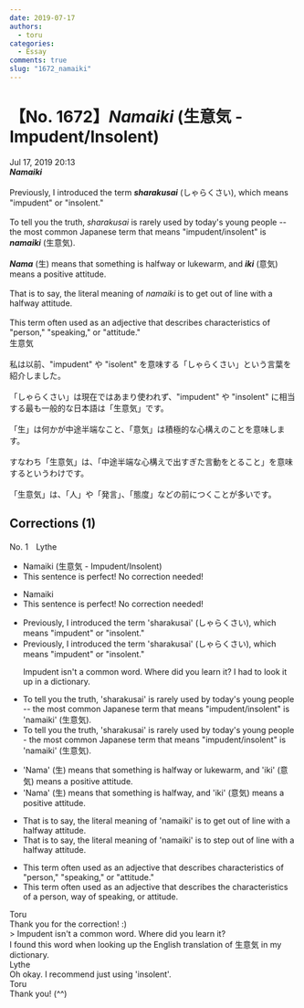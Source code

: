 ```yaml
---
date: 2019-07-17
authors:
  - toru
categories:
  - Essay
comments: true
slug: "1672_namaiki"
---
```


# 【No. 1672】<strong><em>Namaiki</em></strong> (生意気 - Impudent/Insolent)
<div class="date">Jul 17, 2019 20:13</div>
<div id="post"><div id="body_show_ori">
<strong><em>Namaiki</em></strong><br/><br/>Previously, I introduced the term <strong><em>sharakusai</em></strong> (しゃらくさい), which means "impudent" or "insolent."<br/><br/>To tell you the truth, <em>sharakusai</em> is rarely used by today's young people -- the most common Japanese term that means "impudent/insolent" is <strong><em>namaiki</em></strong> (生意気).<br/><br/><strong><em>Nama</em></strong> (生) means that something is halfway or lukewarm, and <strong><em>iki</em></strong> (意気) means a positive attitude.<br/><br/>That is to say, the literal meaning of <em>namaiki</em> is to get out of line with a halfway attitude.<br/><br/>This term often used as an adjective that describes characteristics of "person," "speaking," or "attitude."
</div></div>

<!-- more -->

<div id="post_ja"><div id="body_show_mo">
生意気<br/><br/>私は以前、"impudent" や "isolent" を意味する「しゃらくさい」という言葉を紹介しました。<br/><br/>「しゃらくさい」は現在ではあまり使われず、"impudent" や "insolent" に相当する最も一般的な日本語は「生意気」です。<br/><br/>「生」は何かが中途半端なこと、「意気」は積極的な心構えのことを意味します。<br/><br/>すなわち「生意気」は、「中途半端な心構えで出すぎた言動をとること」を意味するというわけです。<br/><br/>「生意気」は、「人」や「発言」、「態度」などの前につくことが多いです。
</div></div>

## Corrections (1)
<div id="block"><div class="first_name"> No. 1　<span class="just_name">Lythe</span></div><div id="block2">
<ul class="correction_field">
<li class="incorrect">Namaiki (生意気 - Impudent/Insolent)</li>
<li class="corrected perfect">This sentence is perfect! No correction needed!</li>
</ul>
<ul class="correction_field">
<li class="incorrect">Namaiki</li>
<li class="corrected perfect">This sentence is perfect! No correction needed!</li>
</ul>
<ul class="correction_field">
<li class="incorrect">Previously, I introduced the term 'sharakusai' (しゃらくさい), which means "impudent" or "insolent."</li>
<li class="corrected correct">
Previously, I introduced the term 'sharakusai' (しゃらくさい), which means "impudent" or "insolent."
<p class="correction_comment">Impudent isn't a common word. Where did you learn it? I had to look it up in a dictionary.</p>
</li>
</ul>
<ul class="correction_field">
<li class="incorrect">To tell you the truth, 'sharakusai' is rarely used by today's young people -- the most common Japanese term that means "impudent/insolent" is 'namaiki' (生意気).</li>
<li class="corrected correct">
To tell you the truth, 'sharakusai' is rarely used by today's young people - the most common Japanese term that means "impudent/insolent" is 'namaiki' (生意気).
</li>
</ul>
<ul class="correction_field">
<li class="incorrect">'Nama' (生) means that something is halfway or lukewarm, and 'iki' (意気) means a positive attitude.</li>
<li class="corrected correct">
'Nama' (生) means that something is halfway, and 'iki' (意気) means a positive attitude.
</li>
</ul>
<ul class="correction_field">
<li class="incorrect">That is to say, the literal meaning of 'namaiki' is to get out of line with a halfway attitude.</li>
<li class="corrected correct">
That is to say, the literal meaning of 'namaiki' is to <span class="f_red">step </span>out of line with a halfway attitude.
</li>
</ul>
<ul class="correction_field">
<li class="incorrect">This term often used as an adjective that describes characteristics of "person," "speaking," or "attitude."</li>
<li class="corrected correct">
This term often used as an adjective that describes <span class="f_red">the </span>characteristics of a person, <span class="f_red">way of</span> speaking, or attitude.
</li>
</ul>
</div><div class="name"><span class="just_name">Toru</span><br>
Thank you for the correction! :)<br/>&gt; Impudent isn't a common word. Where did you learn it?<br/>I found this word when looking up the English translation of 生意気 in my dictionary.
</div>
<div class="name"><span class="just_name">Lythe</span><br>
Oh okay. I recommend just using 'insolent'.
</div>
<div class="name"><span class="just_name">Toru</span><br>
Thank you! (^^)
</div>
</div>
